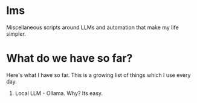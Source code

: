 # lms
Miscellaneous scripts around LLMs and automation that make my life simpler.

# What do we have so far?
Here's what I have so far. This is a growing list of things which I use every day.

1. Local LLM - Ollama.
   Why? Its easy.
   
